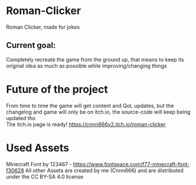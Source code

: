 # Roman-Clicker
Roman Clicker, made for jokes

## Current goal:
Completely recreate the game from the ground up, that means to keep its original idea as much as possible while improving/changing things

# Future of the project
From time to time the game will get content and QoL updates, but the changelog and game will only be on itch.io, the source-code will keep being updated tho<br>
The itch.io page is ready! https://cnnn666v2.itch.io/roman-clicker

# Used Assets
Minecraft Font by 123467 - https://www.fontspace.com/f77-minecraft-font-f30628
All other Assets are created by me (Cnnn666) and are distributed under the CC BY-SA 4.0 license
